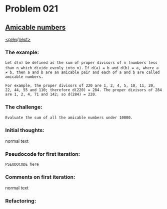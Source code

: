 # Problem 021

## [Amicable numbers](https://projecteuler.net/problem=21)

[<prev](./../DIR019_counting_sundays/README.md)/[next>](./../README.md) 

### The example:
`Let d(n) be defined as the sum of proper divisors of n (numbers less than n which divide evenly into n).`
`If d(a) = b and d(b) = a, where a ≠ b, then a and b are an amicable pair and each of a and b are called amicable numbers.`

`For example, the proper divisors of 220 are 1, 2, 4, 5, 10, 11, 20, 22, 44, 55 and 110; therefore d(220) = 284. The proper divisors of 284 are 1, 2, 4, 71 and 142; so d(284) = 220.`

### The challenge:
`Evaluate the sum of all the amicable numbers under 10000.`

### Initial thoughts:
normal text

### Pseudocode for first iteration:
```
PSEUDOCODE here
```

### Comments on first iteration:
normal text

### Refactoring:
